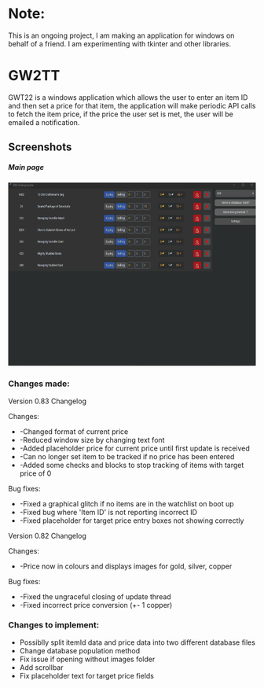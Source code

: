 # Note:
This is an ongoing project, I am making an application for windows on behalf of a friend. I am experimenting with tkinter and other libraries.

# GW2TT
GWT22 is a windows application which allows the user to enter an item ID and then set a price for that item, the application will make periodic API calls to fetch the item price, if the price the user set is met, the user will be emailed a notification.

## Screenshots
<div>
  <h5>Main page</h5>
  <img src="/screenshots/Mainpage.png?raw=true" width="639" height="373"/>
</div>


### Changes made:
Version 0.83 Changelog

Changes:
* 	-Changed format of current price
* 	-Reduced window size by changing text font
* 	-Added placeholder price for current price until first update is received
* 	-Can no longer set item to be tracked if no price has been entered
* 	-Added some checks and blocks to stop tracking of items with target price of 0

Bug fixes:
* 	-Fixed a graphical glitch if no items are in the watchlist on boot up
* 	-Fixed bug where 'Item ID' is not reporting incorrect ID
* 	-Fixed placeholder for target price entry boxes not showing correctly

Version 0.82 Changelog

Changes:
* 	-Price now in colours and displays images for gold, silver, copper

Bug fixes:
* 	-Fixed the ungraceful closing of update thread
* 	-Fixed incorrect price conversion (+- 1 copper)


### Changes to implement:
* Possiblly split itemId data and price data into two different database files
* Change database population method
* Fix issue if opening without images folder
* Add scrollbar
* Fix placeholder text for target price fields
